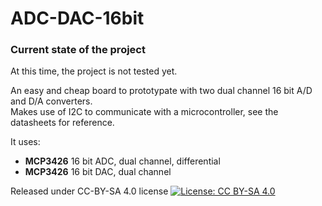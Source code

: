 # ADC-DAC-16bit

### Current state of the project
At this time, the project is not tested yet. 

An easy and cheap board to prototypate with two dual channel 16 bit A/D and D/A converters.  
Makes use of I2C to communicate with a microcontroller, see the datasheets for reference.

It uses:
* **MCP3426** 16 bit ADC, dual channel, differential
* **MCP3426** 16 bit DAC, dual channel

Released under CC-BY-SA 4.0 license
[![License: CC BY-SA 4.0](https://img.shields.io/badge/License-CC%20BY--SA%204.0-lightgrey.svg)](http://creativecommons.org/licenses/by-sa/4.0/)


